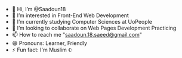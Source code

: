 - 👋 Hi, I’m @Saadoun18
- 👀 I’m interested in Front-End Web Development
- 🌱 I’m currently studying Computer Sciences at UoPeople
- 💞️ I’m looking to collaborate on Web Pages Development Practicing
- 📫 How to reach me "saadoun.18.saeed@gmail.com"
- 😄 Pronouns: Learner, Friendly
- ⚡ Fun fact: I'm Muslim ☪

<!---
Saadoun18/Saadoun18 is a ✨ special ✨ repository because its `README.md` (this file) appears on your GitHub profile.
You can click the Preview link to take a look at your changes.
--->
